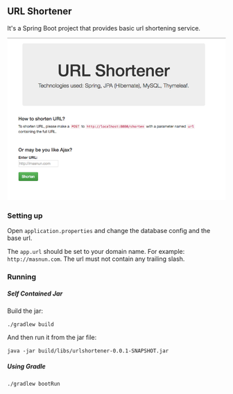 ## URL Shortener

It's a Spring Boot project that provides basic url shortening service. 

<img src="ScreenShot.png" />


### Setting up

Open `application.properties` and change the database config and the base url. 

The `app.url` should be set to your domain name. For example: `http://masnun.com`. The url must not contain any trailing slash. 

### Running

##### Self Contained Jar

Build the jar: 

```
./gradlew build	
```

And then run it from the jar file:

```
java -jar build/libs/urlshortener-0.0.1-SNAPSHOT.jar
```

##### Using Gradle

```
./gradlew bootRun
```

